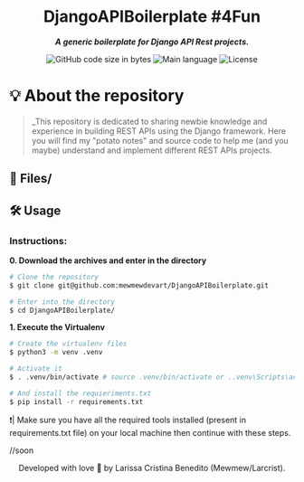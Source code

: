 <h1 align="center">
 DjangoAPIBoilerplate #4Fun
</h1>

<p align="center">
	<b><i>A generic boilerplate for Django API Rest projects.</i></b><br>
</p>

<p align="center">
	<img alt="GitHub code size in bytes" src="https://img.shields.io/github/languages/code-size/mewmewdevart/DjangoAPIBoilerplate?color=6272a4" />
	<img alt="Main language" src="https://img.shields.io/github/languages/top/mewmewdevart/DjangoAPIBoilerplate?color=6272a4"/>
	<img alt="License" src="https://img.shields.io/github/license/mewmewdevart/DjangoAPIBoilerplate?color=6272a4"/>
</p>

# 💡 About the repository
> _This repository is dedicated to sharing newbie knowledge and experience in building REST APIs using the Django framework. Here you will find my "potato notes" and source code to help me (and you maybe) understand and implement different REST APIs projects.

## 📁 Files/


## 🛠️ Usage
### Instructions:

**0. Download the archives and enter in the directory**

```bash
# Clone the repository
$ git clone git@github.com:mewmewdevart/DjangoAPIBoilerplate.git

# Enter into the directory
$ cd DjangoAPIBoilerplate/
```

**1. Execute the Virtualenv**
```bash
# Create the virtualenv files
$ python3 -m venv .venv

# Activate it
$ . .venv/bin/activate # source .venv/bin/activate or ..venv\Scripts\activate (windows)

# And install the requieriments.txt
$ pip install -r requirements.txt
```

❗️| Make sure you have all the required tools installed (present in requirements.txt file) on your local machine then continue with these steps.<br>

//soon


<p align="center"> Developed with love 💜 by Larissa Cristina Benedito (Mewmew/Larcrist). </p>
